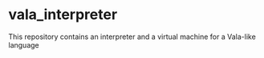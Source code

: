 vala_interpreter
================

This repository contains an interpreter and a virtual machine for a Vala-like language
